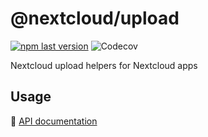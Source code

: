 <!--
  - SPDX-FileCopyrightText: 2022 Nextcloud GmbH and Nextcloud contributors
  - SPDX-License-Identifier: AGPL-3.0-or-later
-->
# @nextcloud/upload

[![npm last version](https://img.shields.io/npm/v/@nextcloud/upload.svg?style=flat-square)](https://www.npmjs.com/package/@nextcloud/upload)
![Codecov](https://img.shields.io/codecov/c/github/nextcloud-libraries/nextcloud-upload?style=flat-square)

Nextcloud upload helpers for Nextcloud apps 

## Usage
📘 [API documentation](https://nextcloud-libraries.github.io/nextcloud-upload)
